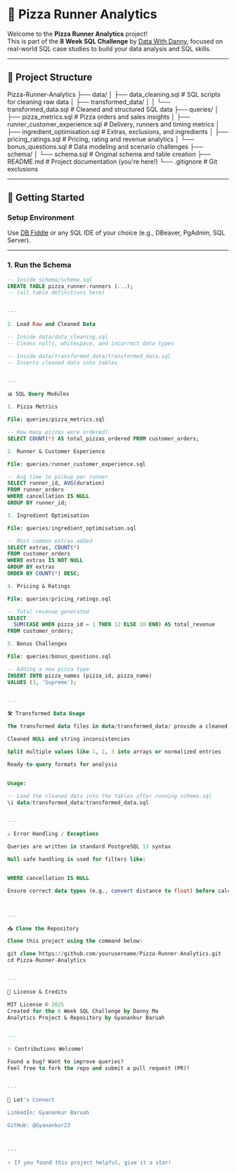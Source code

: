 # **🍕 Pizza Runner Analytics**

Welcome to the **Pizza Runner Analytics** project!  
This is part of the **8 Week SQL Challenge** by [Data With Danny](https://8weeksqlchallenge.com/), focused on real-world SQL case studies to build your data analysis and SQL skills.

---

## **📁 Project Structure**

Pizza-Runner-Analytics ├── data/ │   ├── data_cleaning.sql            # SQL scripts for cleaning raw data │   ├── transformed_data/ │   │   └── transformed_data.sql     # Cleaned and structured SQL data ├── queries/ │   ├── pizza_metrics.sql            # Pizza orders and sales insights │   ├── runner_customer_experience.sql # Delivery, runners and timing metrics │   ├── ingredient_optimisation.sql  # Extras, exclusions, and ingredients │   ├── pricing_ratings.sql          # Pricing, rating and revenue analytics │   └── bonus_questions.sql          # Data modeling and scenario challenges ├── schema/ │   └── schema.sql                   # Original schema and table creation ├── README.md                        # Project documentation (you're here!) └── .gitignore                       # Git exclusions

---

## **🚀 Getting Started**

### **Setup Environment**

Use [DB Fiddle](https://www.db-fiddle.com/) or any SQL IDE of your choice (e.g., DBeaver, PgAdmin, SQL Server).

---

### **1. Run the Schema**
```sql
-- Inside schema/schema.sql
CREATE TABLE pizza_runner.runners (...);
-- (all table definitions here)


---

2. Load Raw and Cleaned Data

-- Inside data/data_cleaning.sql
-- Cleans nulls, whitespace, and incorrect data types

-- Inside data/transformed_data/transformed_data.sql
-- Inserts cleaned data into tables


---

📊 SQL Query Modules

1. Pizza Metrics

File: queries/pizza_metrics.sql

-- How many pizzas were ordered?
SELECT COUNT(*) AS total_pizzas_ordered FROM customer_orders;

2. Runner & Customer Experience

File: queries/runner_customer_experience.sql

-- Avg time to pickup per runner
SELECT runner_id, AVG(duration) 
FROM runner_orders 
WHERE cancellation IS NULL 
GROUP BY runner_id;

3. Ingredient Optimisation

File: queries/ingredient_optimisation.sql

-- Most common extras added
SELECT extras, COUNT(*) 
FROM customer_orders 
WHERE extras IS NOT NULL 
GROUP BY extras 
ORDER BY COUNT(*) DESC;

4. Pricing & Ratings

File: queries/pricing_ratings.sql

-- Total revenue generated
SELECT 
  SUM(CASE WHEN pizza_id = 1 THEN 12 ELSE 10 END) AS total_revenue
FROM customer_orders;

5. Bonus Challenges

File: queries/bonus_questions.sql

-- Adding a new pizza type
INSERT INTO pizza_names (pizza_id, pizza_name) 
VALUES (3, 'Supreme');


---

🛠️ Transformed Data Usage

The transformed data files in data/transformed_data/ provide a cleaned version of the original data. These include:

Cleaned NULL and string inconsistencies

Split multiple values like 1, 2, 3 into arrays or normalized entries

Ready-to-query formats for analysis


Usage:

-- Load the cleaned data into the tables after running schema.sql
\i data/transformed_data/transformed_data.sql


---

⚠️ Error Handling / Exceptions

Queries are written in standard PostgreSQL 13 syntax

Null-safe handling is used for filters like:


WHERE cancellation IS NULL

Ensure correct data types (e.g., convert distance to float) before calculations



---

📥 Clone the Repository

Clone this project using the command below:

git clone https://github.com/yourusername/Pizza-Runner-Analytics.git
cd Pizza-Runner-Analytics


---

📝 License & Credits

MIT License © 2025
Created for the 8 Week SQL Challenge by Danny Ma
Analytics Project & Repository by Gyanankur Baruah


---

✨ Contributions Welcome!

Found a bug? Want to improve queries?
Feel free to fork the repo and submit a pull request (PR)!


---

🔗 Let's Connect

LinkedIn: Gyanankur Baruah

GitHub: @Gyanankur23



---

⭐ If you found this project helpful, give it a star!

